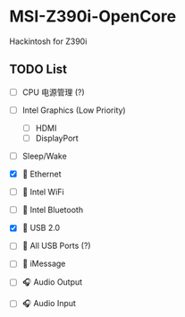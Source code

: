 # MSI-Z390i-OpenCore
Hackintosh for Z390i

## TODO List

- [ ] CPU 电源管理 (?)
- [ ] Intel Graphics (Low Priority)
  - [ ] HDMI
  - [ ] DisplayPort
- [ ] Sleep/Wake
- [x] 📶 Ethernet
- [ ] 📶 Intel WiFi
- [ ] 📶 Intel Bluetooth
- [x] 🔌 USB 2.0
- [ ] 🔌 All USB Ports (?)
- [ ] 💬 iMessage
- [ ] 🎧 Audio Output
- [ ] 🎧 Audio Input

